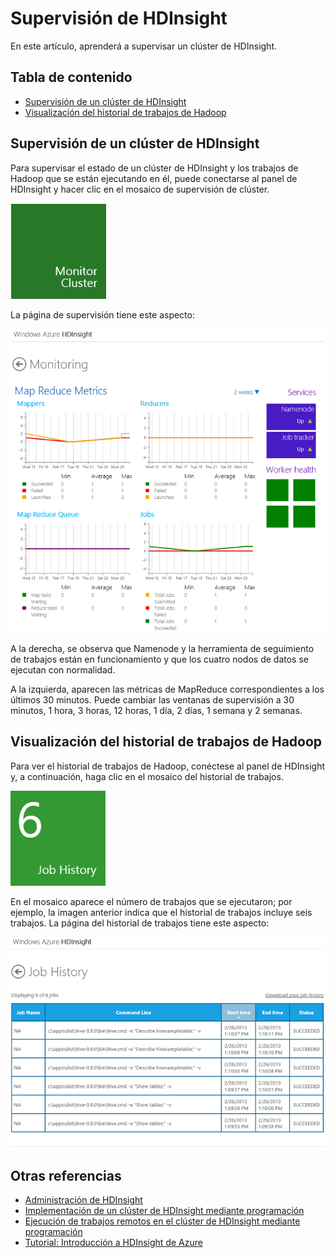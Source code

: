 <properties linkid="manage-services-hdinsight-howto-monitor-hdinsight" urlDisplayName="Monitor" pageTitle="Monitor HDInsight | Azure" metaKeywords="" description="Learn how to monitor an HDInsight cluster and view Hadoop job history through the Azure management portal." metaCanonical="" services="hdinsight" documentationCenter="" title="How to Monitor HDInsight" authors="jgao" solutions="" manager="paulettm" editor="mollybos" />

Supervisión de HDInsight
========================

En este artículo, aprenderá a supervisar un clúster de HDInsight.

Tabla de contenido
------------------

-   [Supervisión de un clúster de HDInsight](#monitorcluster)
-   [Visualización del historial de trabajos de Hadoop](#jobhistory)

Supervisión de un clúster de HDInsight
--------------------------------------

Para supervisar el estado de un clúster de HDInsight y los trabajos de Hadoop que se están ejecutando en él, puede conectarse al panel de HDInsight y hacer clic en el mosaico de supervisión de clúster.

![MosaicoSupervisiónCluster.HDI](./media/hdinsight-monitor/HDI.TileMonitorCluster.PNG)

La página de supervisión tiene este aspecto:

![PáginaSupervisión.HDI](./media/hdinsight-monitor/HDI.MonitorPage.PNG)

A la derecha, se observa que Namenode y la herramienta de seguimiento de trabajos están en funcionamiento y que los cuatro nodos de datos se ejecutan con normalidad.

A la izquierda, aparecen las métricas de MapReduce correspondientes a los últimos 30 minutos. Puede cambiar las ventanas de supervisión a 30 minutos, 1 hora, 3 horas, 12 horas, 1 día, 2 días, 1 semana y 2 semanas.

Visualización del historial de trabajos de Hadoop
-------------------------------------------------

Para ver el historial de trabajos de Hadoop, conéctese al panel de HDInsight y, a continuación, haga clic en el mosaico del historial de trabajos.

![MosaicoHistorialTrabajos.HDI](./media/hdinsight-monitor/HDI.TileJobHistory.PNG)

En el mosaico aparece el número de trabajos que se ejecutaron; por ejemplo, la imagen anterior indica que el historial de trabajos incluye seis trabajos. La página del historial de trabajos tiene este aspecto:

![PáginaHistorialTrabajos.HDI](./media/hdinsight-monitor/HDI.JobHistoryPage.PNG)

Otras referencias
-----------------

-   [Administración de HDInsight](/en-us/manage/services/hdinsight/howto-administer-hdinsight/)
-   [Implementación de un clúster de HDInsight mediante programación](/en-us/manage/services/hdinsight/howto-deploy-cluster/)
-   [Ejecución de trabajos remotos en el clúster de HDInsight mediante programación](/en-us/manage/services/hdinsight/howto-execute-jobs-programmatically/)
-   [Tutorial: Introducción a HDInsight de Azure](/en-us/manage/services/hdinsight/get-started-hdinsight/)


